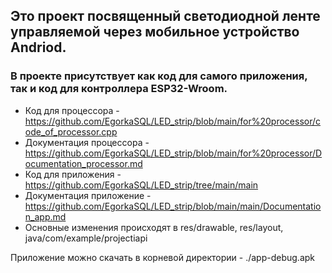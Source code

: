 ## Это проект посвященный светодиодной ленте управляемой через мобильное устройство Andriod. ##
### В проекте присутствует как код для самого приложения, так и код для контроллера ESP32-Wroom. ###

+ Код для процессора - https://github.com/EgorkaSQL/LED_strip/blob/main/for%20processor/code_of_processor.cpp
+ Документация процессора - https://github.com/EgorkaSQL/LED_strip/blob/main/for%20processor/Documentation_processor.md
+ Код для приложения - https://github.com/EgorkaSQL/LED_strip/tree/main/main
+ Документация приложение - https://github.com/EgorkaSQL/LED_strip/blob/main/main/Documentation_app.md
+ Основные изменения происходят в res/drawable, res/layout, java/com/example/projectiapi
  
Приложение можно скачать в корневой директории - ./app-debug.apk
